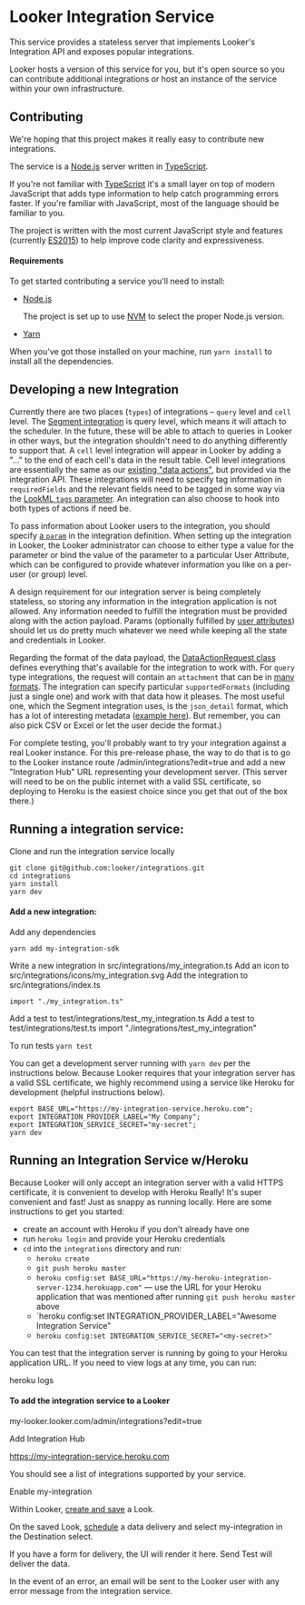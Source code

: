 # Looker Integration Service

This service provides a stateless server that implements Looker's Integration API and exposes popular integrations.

Looker hosts a version of this service for you, but it's open source so you can contribute additional integrations or host an instance of the service within your own infrastructure.

## Contributing

We're hoping that this project makes it really easy to contribute new integrations.

The service is a [Node.js](https://nodejs.org/) server written in [TypeScript](https://www.typescriptlang.org/).

If you're not familiar with [TypeScript](https://www.typescriptlang.org/) it's a small layer on top of modern JavaScript that adds type information to help catch programming errors faster. If you're familiar with JavaScript, most of the language should be familiar to you.

The project is written with the most current JavaScript style and features (currently [ES2015](https://en.wikipedia.org/wiki/ECMAScript#History)) to help improve code clarity and expressiveness.

#### Requirements

To get started contributing a service you'll need to install:

- [Node.js](https://nodejs.org/)

   The project is set up to use [NVM](https://github.com/creationix/nvm) to select the proper Node.js version.
- [Yarn](https://yarnpkg.com/en/)

When you've got those installed on your machine, run `yarn install` to install all the dependencies.

## Developing a new Integration

Currently there are two places (`types`) of integrations – `query` level and `cell` level. The [Segment integration](https://github.com/looker/integrations/blob/fd4ce4e63f44554c7257584df380f8a4e4adfc03/src/integrations/segment.ts#L27) is query level, which means it will attach to the scheduler. In the future, these will be able to attach to queries in Looker in other ways, but the integration shouldn't need to do anything differently to support that. A `cell` level integration will appear in Looker by adding a "..." to the end of each cell's data in the result table. Cell level integrations are essentially the same as our [existing "data actions"](https://discourse.looker.com/t/data-actions/3573), but provided via the integration API. These integrations will need to specify tag information in `requiredFields` and the relevant fields need to be tagged in some way via the [LookML `tags` parameter](https://docs.looker.com/reference/field-params/tags). An integration can also choose to hook into both types of actions if need be.

To pass information about Looker users to the integration, you should specify [a `param`](https://github.com/looker/integrations/blob/fd4ce4e63f44554c7257584df380f8a4e4adfc03/src/integrations/segment.ts#L18-L26) in the integration definition. When setting up the integration in Looker, the Looker administrator can choose to either type a value for the parameter or bind the value of the parameter to a particular User Attribute, which can be configured to provide whatever information you like on a per-user (or group) level.

A design requirement for our integration server is being completely stateless, so storing any information in the integration application is not allowed. Any information needed to fulfill the integration must be provided along with the action payload. Params (optionally fulfilled by [user attributes](https://discourse.looker.com/t/user-attributes/3979)) should let us do pretty much whatever we need while keeping all the state and credentials in Looker.

Regarding the format of the data payload, the [DataActionRequest class](https://github.com/looker/integrations/blob/fd4ce4e63f44554c7257584df380f8a4e4adfc03/src/framework/data_action_request.ts#L37) defines everything that's available for the integration to work with. For `query` type integrations, the request will contain an `attachment` that can be in [many formats](https://github.com/looker/integrations/blob/fd4ce4e63f44554c7257584df380f8a4e4adfc03/src/framework/data_action_request.ts#L9-L19). The integration can specify particular `supportedFormats` (including just a single one) and work with that data how it pleases. The most useful one, which the Segment integration uses, is the `json_detail` format, which has a lot of interesting metadata ([example here](https://github.com/looker/integrations/docs/json_detail_example.json)). But remember, you can also pick CSV or Excel or let the user decide the format.)

For complete testing, you'll probably want to try your integration against a real Looker instance. For this pre-release phase, the way to do that is to go to the Looker instance route /admin/integrations?edit=true and add a new "Integration Hub" URL representing your development server. (This server will need to be on the public internet with a valid SSL certificate, so deploying to Heroku is the easiest choice since you get that out of the box there.)

## Running a integration service:

Clone and run the integration service locally

    git clone git@github.com:looker/integrations.git
    cd integrations
    yarn install
    yarn dev   

#### Add a new integration:

Add any dependencies

    yarn add my-integration-sdk

Write a new integration in src/integrations/my_integration.ts
Add an icon to src/integrations/icons/my_integration.svg
Add the integration to src/integrations/index.ts

    import "./my_integration.ts"

Add a test to test/integrations/test_my_integration.ts
Add a test to test/integrations/test.ts
    import "./integrations/test_my_integration"

To run tests `yarn test`

You can get a development server running with `yarn dev` per the instructions below. Because Looker requires that your integration server has a valid SSL certificate, we highly recommend using a service like Heroku for development (helpful instructions below).

    export BASE_URL="https://my-integration-service.heroku.com";
    export INTEGRATION_PROVIDER_LABEL="My Company";
    export INTEGRATION_SERVICE_SECRET="my-secret";
    yarn dev

## Running an Integration Service w/Heroku

Because Looker will only accept an integration server with a valid HTTPS certificate, it is convenient to develop with Heroku Really! It's super convenient and fast! Just as snappy as running locally. Here are some instructions to get you started:

* create an account with Heroku if you don't already have one
* run `heroku login` and provide your Heroku credentials
* `cd` into the `integrations` directory and run:
   * `heroku create`
   * `git push heroku master`
   * `heroku config:set BASE_URL="https://my-heroku-integration-server-1234.herokuapp.com"` — use the URL for your Heroku application that was mentioned after running `git push heroku master` above
   * `heroku config:set INTEGRATION_PROVIDER_LABEL="Awesome Integration Service"
   * `heroku config:set INTEGRATION_SERVICE_SECRET="<my-secret>"`

You can test that the integration server is running by going to your Heroku application URL. If you need to view logs at any time, you can run:

   heroku logs

#### To add the integration service to a Looker

my-looker.looker.com/admin/integrations?edit=true

Add Integration Hub

https://my-integration-service.heroku.com

You should see a list of integrations supported by your service.

Enable my-integration

Within Looker, [create and save](https://docs.looker.com/exploring-data/saving-and-editing-looks) a Look.

On the saved Look, [schedule](https://docs.looker.com/sharing-and-publishing/emails-and-alerts) a data delivery and select my-integration in the Destination select.

If you have a form for delivery, the UI will render it here. Send Test will deliver the data.

In the event of an error, an email will be sent to the Looker user with any error message from the integration service.

